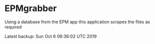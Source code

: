 # EPMgrabber
Using a database from the EPM app this application scrapes the files as required


Latest backup: Sun Oct 6 06:36:02 UTC 2019
